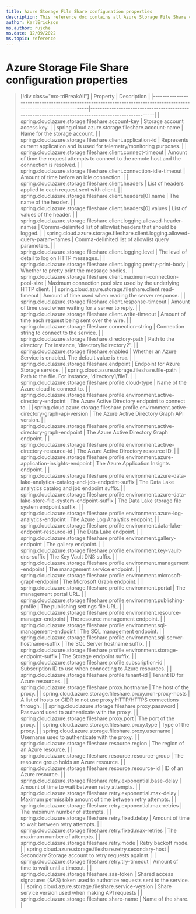 ```yaml
---
title: Azure Storage File Share configuration properties
description: This reference doc contains all Azure Storage File Share configuration properties.
author: KarlErickson
ms.author: rujche
ms.date: 12/09/2022
ms.topic: reference
---
```


# Azure Storage File Share configuration properties

> [!div class="mx-tdBreakAll"]
> | Property                                                                                                           | Description                                                                                       |
> |--------------------------------------------------------------------------------------------------------------------|---------------------------------------------------------------------------------------------------|
> | spring.cloud.azure.storage.fileshare.account-key                                                                   | Storage account access key.                                                                       |
> | spring.cloud.azure.storage.fileshare.account-name                                                                  | Name for the storage account.                                                                     |
> | spring.cloud.azure.storage.fileshare.client.application-id                                                         | Represents current application and is used for telemetry/monitoring purposes.                     |
> | spring.cloud.azure.storage.fileshare.client.connect-timeout                                                        | Amount of time the request attempts to connect to the remote host and the connection is resolved. |
> | spring.cloud.azure.storage.fileshare.client.connection-idle-timeout                                                | Amount of time before an idle connection.                                                         |
> | spring.cloud.azure.storage.fileshare.client.headers                                                                | List of headers applied to each request sent with client.                                         |
> | spring.cloud.azure.storage.fileshare.client.headers[0].name                                                        | The name of the header.                                                                           |
> | spring.cloud.azure.storage.fileshare.client.headers[0].values                                                      | List of values of the header.                                                                     |
> | spring.cloud.azure.storage.fileshare.client.logging.allowed-header-names                                           | Comma-delimited list of allowlist headers that should be logged.                                  |
> | spring.cloud.azure.storage.fileshare.client.logging.allowed-query-param-names                                      | Comma-delimited list of allowlist query parameters.                                               |
> | spring.cloud.azure.storage.fileshare.client.logging.level                                                          | The level of detail to log on HTTP messages.                                                      |
> | spring.cloud.azure.storage.fileshare.client.logging.pretty-print-body                                              | Whether to pretty print the message bodies.                                                       |
> | spring.cloud.azure.storage.fileshare.client.maximum-connection-pool-size                                           | Maximum connection pool size used by the underlying HTTP client.                                  |
> | spring.cloud.azure.storage.fileshare.client.read-timeout                                                           | Amount of time used when reading the server response.                                             |
> | spring.cloud.azure.storage.fileshare.client.response-timeout                                                       | Amount of time used when waiting for a server to reply.                                           |
> | spring.cloud.azure.storage.fileshare.client.write-timeout                                                          | Amount of time each request being sent over the wire.                                             |
> | spring.cloud.azure.storage.fileshare.connection-string                                                             | Connection string to connect to the service.                                                      |
> | spring.cloud.azure.storage.fileshare.directory-path                                                                | Path to the directory. For instance, 'directory1/directory2'.                                     |
> | spring.cloud.azure.storage.fileshare.enabled                                                                       | Whether an Azure Service is enabled. The default value is `true`.                                 |
> | spring.cloud.azure.storage.fileshare.endpoint                                                                      | Endpoint for Azure Storage service.                                                               |
> | spring.cloud.azure.storage.fileshare.file-path                                                                     | Path to the file. For instance, 'directory1/file1'.                                               |
> | spring.cloud.azure.storage.fileshare.profile.cloud-type                                                            | Name of the Azure cloud to connect to.                                                            |
> | spring.cloud.azure.storage.fileshare.profile.environment.active-directory-endpoint                                 | The Azure Active Directory endpoint to connect to.                                                |
> | spring.cloud.azure.storage.fileshare.profile.environment.active-directory-graph-api-version                        | The Azure Active Directory Graph API version.                                                     |
> | spring.cloud.azure.storage.fileshare.profile.environment.active-directory-graph-endpoint                           | The Azure Active Directory Graph endpoint.                                                        |
> | spring.cloud.azure.storage.fileshare.profile.environment.active-directory-resource-id                              | The Azure Active Directory resource ID.                                                           |
> | spring.cloud.azure.storage.fileshare.profile.environment.azure-application-insights-endpoint                       | The Azure Application Insights endpoint.                                                          |
> | spring.cloud.azure.storage.fileshare.profile.environment.azure-data-lake-analytics-catalog-and-job-endpoint-suffix | The Data Lake analytics catalog and job endpoint suffix.                                          |
> | spring.cloud.azure.storage.fileshare.profile.environment.azure-data-lake-store-file-system-endpoint-suffix         | The Data Lake storage file system endpoint suffix.                                                |
> | spring.cloud.azure.storage.fileshare.profile.environment.azure-log-analytics-endpoint                              | The Azure Log Analytics endpoint.                                                                 |
> | spring.cloud.azure.storage.fileshare.profile.environment.data-lake-endpoint-resource-id                            | The Data Lake endpoint.                                                                           |
> | spring.cloud.azure.storage.fileshare.profile.environment.gallery-endpoint                                          | The gallery endpoint.                                                                             |
> | spring.cloud.azure.storage.fileshare.profile.environment.key-vault-dns-suffix                                      | The Key Vault DNS suffix.                                                                         |
> | spring.cloud.azure.storage.fileshare.profile.environment.management-endpoint                                       | The management service endpoint.                                                                  |
> | spring.cloud.azure.storage.fileshare.profile.environment.microsoft-graph-endpoint                                  | The Microsoft Graph endpoint.                                                                     |
> | spring.cloud.azure.storage.fileshare.profile.environment.portal                                                    | The management portal URL.                                                                        |
> | spring.cloud.azure.storage.fileshare.profile.environment.publishing-profile                                        | The publishing settings file URL.                                                                 |
> | spring.cloud.azure.storage.fileshare.profile.environment.resource-manager-endpoint                                 | The resource management endpoint.                                                                 |
> | spring.cloud.azure.storage.fileshare.profile.environment.sql-management-endpoint                                   | The SQL management endpoint.                                                                      |
> | spring.cloud.azure.storage.fileshare.profile.environment.sql-server-hostname-suffix                                | The SQL Server hostname suffix.                                                                   |
> | spring.cloud.azure.storage.fileshare.profile.environment.storage-endpoint-suffix                                   | The Storage endpoint suffix.                                                                      |
> | spring.cloud.azure.storage.fileshare.profile.subscription-id                                                       | Subscription ID to use when connecting to Azure resources.                                        |
> | spring.cloud.azure.storage.fileshare.profile.tenant-id                                                             | Tenant ID for Azure resources.                                                                    |
> | spring.cloud.azure.storage.fileshare.proxy.hostname                                                                | The host of the proxy.                                                                            |
> | spring.cloud.azure.storage.fileshare.proxy.non-proxy-hosts                                                         | A list of hosts or CIDR to not use proxy HTTP/HTTPS connections through.                          |
> | spring.cloud.azure.storage.fileshare.proxy.password                                                                | Password used to authenticate with the proxy.                                                     |
> | spring.cloud.azure.storage.fileshare.proxy.port                                                                    | The port of the proxy.                                                                            |
> | spring.cloud.azure.storage.fileshare.proxy.type                                                                    | Type of the proxy.                                                                                |
> | spring.cloud.azure.storage.fileshare.proxy.username                                                                | Username used to authenticate with the proxy.                                                     |
> | spring.cloud.azure.storage.fileshare.resource.region                                                               | The region of an Azure resource.                                                                  |
> | spring.cloud.azure.storage.fileshare.resource.resource-group                                                       | The resource group holds an Azure resource.                                                       |
> | spring.cloud.azure.storage.fileshare.resource.resource-id                                                          | ID of an Azure resource.                                                                          |
> | spring.cloud.azure.storage.fileshare.retry.exponential.base-delay                                                  | Amount of time to wait between retry attempts.                                                    |
> | spring.cloud.azure.storage.fileshare.retry.exponential.max-delay                                                   | Maximum permissible amount of time between retry attempts.                                        |
> | spring.cloud.azure.storage.fileshare.retry.exponential.max-retries                                                 | The maximum number of attempts.                                                                   |
> | spring.cloud.azure.storage.fileshare.retry.fixed.delay                                                             | Amount of time to wait between retry attempts.                                                    |
> | spring.cloud.azure.storage.fileshare.retry.fixed.max-retries                                                       | The maximum number of attempts.                                                                   |
> | spring.cloud.azure.storage.fileshare.retry.mode                                                                    | Retry backoff mode.                                                                               |
> | spring.cloud.azure.storage.fileshare.retry.secondary-host                                                          | Secondary Storage account to retry requests against.                                              |
> | spring.cloud.azure.storage.fileshare.retry.try-timeout                                                             | Amount of time to wait until a timeout.                                                           |
> | spring.cloud.azure.storage.fileshare.sas-token                                                                     | Shared access signatures (SAS) token used to authorize requests sent to the service.              |
> | spring.cloud.azure.storage.fileshare.service-version                                                               | Share service version used when making API requests                                               |
> | spring.cloud.azure.storage.fileshare.share-name                                                                    | Name of the share.                                                                                |
